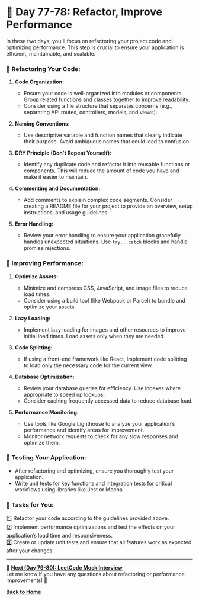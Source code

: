# **🔹 Day 77-78: Refactor, Improve Performance**  

In these two days, you'll focus on refactoring your project code and optimizing performance. This step is crucial to ensure your application is efficient, maintainable, and scalable.

### **🔸 Refactoring Your Code:**

1. **Code Organization:**
   - Ensure your code is well-organized into modules or components. Group related functions and classes together to improve readability.
   - Consider using a file structure that separates concerns (e.g., separating API routes, controllers, models, and views).

2. **Naming Conventions:**
   - Use descriptive variable and function names that clearly indicate their purpose. Avoid ambiguous names that could lead to confusion.

3. **DRY Principle (Don't Repeat Yourself):**
   - Identify any duplicate code and refactor it into reusable functions or components. This will reduce the amount of code you have and make it easier to maintain.

4. **Commenting and Documentation:**
   - Add comments to explain complex code segments. Consider creating a README file for your project to provide an overview, setup instructions, and usage guidelines.

5. **Error Handling:**
   - Review your error handling to ensure your application gracefully handles unexpected situations. Use `try...catch` blocks and handle promise rejections.

### **🔸 Improving Performance:**

1. **Optimize Assets:**
   - Minimize and compress CSS, JavaScript, and image files to reduce load times.
   - Consider using a build tool (like Webpack or Parcel) to bundle and optimize your assets.

2. **Lazy Loading:**
   - Implement lazy loading for images and other resources to improve initial load times. Load assets only when they are needed.

3. **Code Splitting:**
   - If using a front-end framework like React, implement code splitting to load only the necessary code for the current view.

4. **Database Optimization:**
   - Review your database queries for efficiency. Use indexes where appropriate to speed up lookups.
   - Consider caching frequently accessed data to reduce database load.

5. **Performance Monitoring:**
   - Use tools like Google Lighthouse to analyze your application’s performance and identify areas for improvement.
   - Monitor network requests to check for any slow responses and optimize them.

### **🔸 Testing Your Application:**

- After refactoring and optimizing, ensure you thoroughly test your application.
- Write unit tests for key functions and integration tests for critical workflows using libraries like Jest or Mocha.

### **📝 Tasks for You:**

1️⃣ Refactor your code according to the guidelines provided above.  
2️⃣ Implement performance optimizations and test the effects on your application’s load time and responsiveness.  
3️⃣ Create or update unit tests and ensure that all features work as expected after your changes.  

---

🎯 **[Next (Day 79-80): LeetCode Mock Interview](../day_79-80/)**  
Let me know if you have any questions about refactoring or performance improvements! 🚀

[**Back to Home**](../../../)